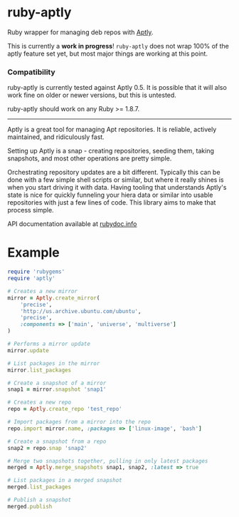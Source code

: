 ruby-aptly
==========

Ruby wrapper for managing deb repos with [Aptly](http://aptly.info).

This is currently a **work in progress**! `ruby-aptly` does not wrap 100% of the
aptly feature set yet, but most major things are working at this point.

### Compatibility

ruby-aptly is currently tested against Aptly 0.5. It is possible that it will
also work fine on older or newer versions, but this is untested.

ruby-aptly should work on any Ruby >= 1.8.7.

---

Aptly is a great tool for managing Apt repositories. It is reliable, actively
maintained, and ridiculously fast.

Setting up Aptly is a snap - creating repositories, seeding them, taking
snapshots, and most other operations are pretty simple.

Orchestrating repository updates are a bit different. Typically this can be done
with a few simple shell scripts or similar, but where it really shines is when
you start driving it with data. Having tooling that understands Aptly's state is
nice for quickly funneling your hiera data or similar into usable repositories
with just a few lines of code. This library aims to make that process simple.

API documentation available at
[rubydoc.info](http://rubydoc.info/gems/aptly/frames)

# Example

```ruby
require 'rubygems'
require 'aptly'

# Creates a new mirror
mirror = Aptly.create_mirror(
    'precise',
    'http://us.archive.ubuntu.com/ubuntu',
    'precise',
    :components => ['main', 'universe', 'multiverse']
)

# Performs a mirror update
mirror.update

# List packages in the mirror
mirror.list_packages

# Create a snapshot of a mirror
snap1 = mirror.snapshot 'snap1'

# Creates a new repo
repo = Aptly.create_repo 'test_repo'

# Import packages from a mirror into the repo
repo.import mirror.name, :packages => ['linux-image', 'bash']

# Create a snapshot from a repo
snap2 = repo.snap 'snap2'

# Merge two snapshots together, pulling in only latest packages
merged = Aptly.merge_snapshots snap1, snap2, :latest => true

# List packages in a merged snapshot
merged.list_packages

# Publish a snapshot
merged.publish
```

